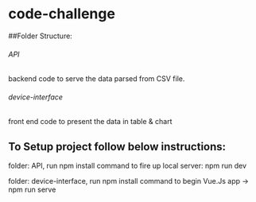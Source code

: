 # code-challenge

##Folder Structure: 

###### API
backend code to serve the data parsed from CSV file.

###### device-interface 
front end code to present the data in table & chart 


## To Setup project follow below instructions: 
folder: API, run npm install
command to fire up local server: npm run dev 

folder: device-interface, run npm install
command to begin Vue.Js app -> npm run serve
